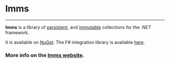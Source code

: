 # Imms
---
**Imms** is a library of [persistent](http://en.wikipedia.org/wiki/Persistent_data_structure), and [immutable](http://en.wikipedia.org/wiki/Immutable_object) collections for the .NET framework. 

It is available on [NuGet](https://www.nuget.org/packages/Imms/). The F# integration library is available [here](https://www.nuget.org/packages/Imms.FSharp).

### More info on the [Imms website](imms.github.io).